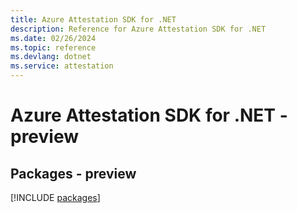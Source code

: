 ```yaml
---
title: Azure Attestation SDK for .NET
description: Reference for Azure Attestation SDK for .NET
ms.date: 02/26/2024
ms.topic: reference
ms.devlang: dotnet
ms.service: attestation
---
```

# Azure Attestation SDK for .NET - preview
## Packages - preview
[!INCLUDE [packages](attestation-index.md)]